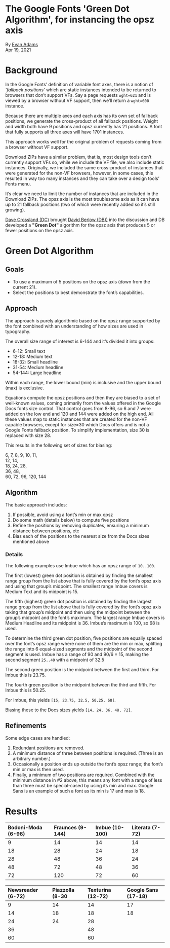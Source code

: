 # The Google Fonts 'Green Dot Algorithm', for instancing the opsz axis

By [Evan Adams](https://github.com/evanwadams)  
Apr 19, 2021

# Background

In the Google Fonts’ definition of variable font axes, there is a notion of *'fallback positions'* which are static instances intended to be returned to browsers that don’t support VFs.
Say a page requests `wght=621` and is viewed by a browser without VF support, then we’ll return a `wght=600` instance.

Because there are multiple axes and each axis has its own set of fallback positions, we generate the cross-product of all fallback positions.
Weight and width both have 9 positions and opsz currently has 21 positions.
A font that fully supports all three axes will have 1701 instances.

This approach works well for the original problem of requests coming from a browser without VF support.

Download ZIPs have a similar problem, that is, most design tools don’t currently support VFs so, while we include the VF file, we also include static instances.
Originally, we included the same cross-product of instances that were generated for the non-VF browsers, however, in some cases, this resulted in way too many instances and they can take over a design tools’ Fonts menu.

It’s clear we need to limit the number of instances that are included in the Download ZIPs.
The opsz axis is the most troublesome axis as it can have up to 21 fallback positions (two of which were recently added so it’s still growing). 

[Dave Crossland (DC)](https://github.com/davelab6) brought [David Berlow (DB))](https://github.com/dberlow) into the discussion and DB developed a **"Green Dot"** algorithm for the opsz axis that produces 5 or fewer positions on the opsz axis.

# Green Dot Algorithm

## Goals

* To use a maximum of 5 positions on the opsz axis (down from the current 21).  
* Select the positions to best demonstrate the font’s capabilities.

## Approach

The approach is purely algorithmic based on the opsz range supported by the font combined with an understanding of how sizes are used in typography.

The overall size range of interest is 6-144 and it’s divided it into groups:

* 6-12: Small text  
* 12-18: Medium text  
* 18-32: Small headline  
* 31-54: Medium headline  
* 54-144: Large headline

Within each range, the lower bound (min) is inclusive and the upper bound (max) is exclusive.

Equations compute the opsz positions and then they are biased to a set of well-known values, coming primarily from the values offered in the Google Docs fonts size control.
That control goes from 8-96, so 6 and 7 were added on the low end and 120 and 144 were added on the high end.
All these values map to static instances that are created for the non-VF capable browsers, except for size=30 which Docs offers and is not a Google Fonts fallback position.
To simplify implementation, size 30 is replaced with size 28.

This results in the following set of sizes for biasing:

6, 7, 8, 9, 10, 11,  
12, 14,  
18, 24, 28,  
36, 48,  
60, 72, 96, 120, 144

## Algorithm

The basic approach includes:

1. If possible, avoid using a font’s min or max opsz
2. Do some math (details below) to compute five positions
3. Refine the positions by removing duplicates, ensuring a minimum distance between positions, etc
4. Bias each of the positions to the nearest size from the Docs sizes mentioned above

### Details

The following examples use Imbue which has an opsz range of `10..100`.

The first (lowest) green dot position is obtained by finding the smallest range group from the list above that is fully covered by the font’s opsz axis and using that group’s midpoint.
The smallest range Imbue covers is Medium Text and its midpoint is 15.

The fifth (highest) green dot position is obtained by finding the largest range group from the list above that is fully covered by the font’s opsz axis taking that group’s midpoint and then using the midpoint between the group’s midpoint and the font’s maximum.
The largest range Imbue covers is Medium Headline and its midpoint is 36.
Imbue’s maximum is 100, so 68 is used.

To determine the third green dot position, five positions are equally spaced over the font’s opsz range where none of them are the min or max, splitting the range into 6 equal-sized segments and the midpoint of the second segment is used.
Imbue has a range of 90 and 90/6 = 15, making the second segment `25..40` with a midpoint of 32.5

The second green position is the midpoint between the first and third.
For Imbue this is 23.75.

The fourth green position is the midpoint between the third and fifth.
For Imbue this is 50.25.

For Imbue, this yields `[15, 23.75, 32.5, 50.25, 68]`.

Biasing these to the Docs sizes yields `[14, 24, 36, 48, 72]`.

## Refinements

Some edge cases are handled:

1. Redundant positions are removed.  
2. A minimum distance of three between positions is required. (Three is an arbitrary number.)
3. Occasionally a position ends up outside the font’s opsz range; the font’s min or max is then used.
4. Finally, a minimum of two positions are required.  Combined with the minimum distance in \#2 above, this means any font with a range of less than three must be special-cased by using its min and max. Google Sans is an example of such a font as its min is 17 and max is 18.

# Results

| Bodoni-Moda (6-96) | Fraunces (9-144) | Imbue (10-100) | Literata (7-72) |
| :---- | :---- | :---- | :---- |
| 9 | 14 | 14 | 14 |
| 18 | 28 | 24 | 18 |
| 28 | 48 | 36 | 24 |
| 48 | 72 | 48 | 36 |
| 72 | 120 | 72 | 60 |

| Newsreader (6-72) | Piazzolla (8-30 | Texturina (12-72) | Google Sans (17-18) |
| :---- | :---- | :---- | :---- |
| 9 | 14 | 14 | 17 |
| 14 | 18 | 18 | 18 |
| 24 | 24 | 28 |  |
| 36 |  | 48 |  |
| 60 |  | 60 |  |
